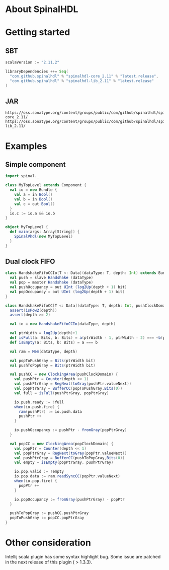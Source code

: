 About SpinalHDL
============



Getting started
===============
## SBT

```scala
scalaVersion := "2.11.2"

libraryDependencies ++= Seq(
  "com.github.spinalhdl" % "spinalhdl-core_2.11" % "latest.release",
  "com.github.spinalhdl" % "spinalhdl-lib_2.11" % "latest.release"
)
```

## JAR

    https://oss.sonatype.org/content/groups/public/com/github/spinalhdl/spinalhdl-core_2.11/
    https://oss.sonatype.org/content/groups/public/com/github/spinalhdl/spinalhdl-lib_2.11/

Examples
===============
## Simple component

```scala
import spinal._

class MyTopLevel extends Component {
  val io = new Bundle {
    val a = in Bool()
    val b = in Bool()
    val c = out Bool()
  }
  io.c := io.a && io.b
}

object MyTopLevel {
  def main(args: Array[String]) {
    SpinalVhdl(new MyTopLevel)
  }
}
```

## Dual clock FIFO

```scala
class HandshakeFifoCCIo[T <: Data](dataType: T, depth: Int) extends Bundle {
  val push = slave Handshake (dataType)
  val pop = master Handshake (dataType)
  val pushOccupancy = out UInt (log2Up(depth + 1) bit)
  val popOccupancy = out UInt (log2Up(depth + 1) bit)
}

class HandshakeFifoCC[T <: Data](dataType: T, depth: Int, pushClockDomain: ClockDomain, popClockDomain: ClockDomain) extends Component {
  assert(isPow2(depth))
  assert(depth >= 2)

  val io = new HandshakeFifoCCIo(dataType, depth)

  val ptrWidth = log2Up(depth)+1
  def isFull(a: Bits, b: Bits) = a(ptrWidth - 1, ptrWidth - 2) === ~b(ptrWidth - 1, ptrWidth - 2) && a(ptrWidth - 3, 0) === b(ptrWidth - 3, 0)
  def isEmpty(a: Bits, b: Bits) = a === b

  val ram = Mem(dataType, depth)

  val popToPushGray = Bits(ptrWidth bit)
  val pushToPopGray = Bits(ptrWidth bit)

  val pushCC = new ClockingArea(pushClockDomain) {
    val pushPtr = Counter(depth << 1)
    val pushPtrGray = RegNext(toGray(pushPtr.valueNext))
    val popPtrGray = BufferCC(popToPushGray,Bits(0))
    val full = isFull(pushPtrGray, popPtrGray)

    io.push.ready := !full
    when(io.push.fire) {
      ram(pushPtr) := io.push.data
      pushPtr ++
    }

    io.pushOccupancy := pushPtr - fromGray(popPtrGray)
  }

  val popCC = new ClockingArea(popClockDomain) {
    val popPtr = Counter(depth << 1)
    val popPtrGray = RegNext(toGray(popPtr.valueNext))
    val pushPtrGray = BufferCC(pushToPopGray,Bits(0))
    val empty = isEmpty(popPtrGray, pushPtrGray)

    io.pop.valid := !empty
    io.pop.data := ram.readSyncCC(popPtr.valueNext)
    when(io.pop.fire) {
      popPtr ++
    }

    io.popOccupancy := fromGray(pushPtrGray) - popPtr
  }

  pushToPopGray := pushCC.pushPtrGray
  popToPushGray := popCC.popPtrGray
}
```

Other consideration
===============
Intellij scala plugin has some syntax highlight bug. Some issue are patched in the next release of this plugin ( > 1.3.3).
